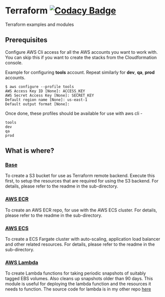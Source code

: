 # Terraform [![Codacy Badge](https://api.codacy.com/project/badge/Grade/8d1372eabf874e0f922bb41508862cb6)](https://www.codacy.com/app/abi5090/terraform?utm_source=github.com&amp;utm_medium=referral&amp;utm_content=abiydv/terraform&amp;utm_campaign=Badge_Grade)
Terraform examples and modules

## Prerequisites
Configure AWS Cli access for all the AWS accounts you want to work with. You can skip this if you want to create the stacks from the Cloudformation console.

Example for configuring **tools** account. Repeat similarly for **dev**, **qa**, **prod** accounts. 
```
$ aws configure --profile tools
AWS Access Key ID [None]: ACCESS_KEY
AWS Secret Access Key [None]: SECRET_KEY
Default region name [None]: us-east-1
Default output format [None]:
```
Once done, these profiles should be available for use with aws cli - 
```
tools
dev
qa
prod
```

## What is where?

### [Base](./base)
To create a S3 bucket for use as Terraform remote backend. Execute this first, to setup the resources that are required for using the S3 backend. For details, please refer to the readme in the sub-directory.

### [AWS ECR](./ecr)
To create an AWS ECR repo, for use with the AWS ECS cluster. For details, please refer to the readme in the sub-directory.

### [AWS ECS](./ecs)
To create a ECS Fargate cluster with auto-scaling, application load balancer and other related resources. For details, please refer to the readme in the sub-directory.

### [AWS Lambda](./lambda)
To create Lambda functions for taking periodic snapshots of suitably tagged EBS volumes. Also cleans up snapshots older than 90 days. This module is useful for deploying the lambda function and the resources it needs to function. The source code for lambda is in my other repo [here](https://github.com/abiydv/python/tree/master/ebs-snapshot-backup)
